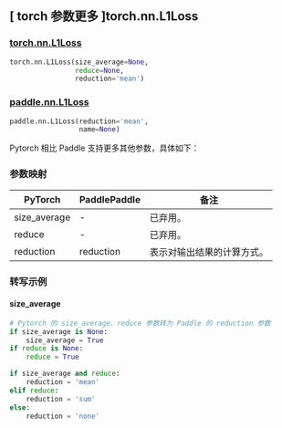 ## [ torch 参数更多 ]torch.nn.L1Loss
### [torch.nn.L1Loss](https://pytorch.org/docs/stable/generated/torch.nn.L1Loss.html?highlight=l1loss#torch.nn.L1Loss)

```python
torch.nn.L1Loss(size_average=None,
                reduce=None,
                reduction='mean')
```

### [paddle.nn.L1Loss](https://www.paddlepaddle.org.cn/documentation/docs/zh/develop/api/paddle/nn/L1Loss_cn.html#l1loss)

```python
paddle.nn.L1Loss(reduction='mean',
                 name=None)
```

Pytorch 相比 Paddle 支持更多其他参数，具体如下：
### 参数映射
| PyTorch       | PaddlePaddle | 备注                                                   |
| ------------- | ------------ | ------------------------------------------------------ |
| size_average  | -            | 已弃用。  |
| reduce        | -            | 已弃用。  |
| reduction        | reduction            | 表示对输出结果的计算方式。  |

### 转写示例
#### size_average
```python
# Pytorch 的 size_average、reduce 参数转为 Paddle 的 reduction 参数
if size_average is None:
    size_average = True
if reduce is None:
    reduce = True

if size_average and reduce:
    reduction = 'mean'
elif reduce:
    reduction = 'sum'
else:
    reduction = 'none'
```
